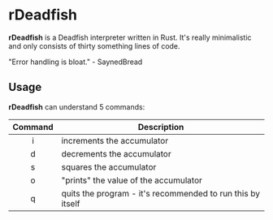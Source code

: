 # rDeadfish

__rDeadfish__ is a Deadfish interpreter written in Rust. It's really minimalistic and only consists of thirty something lines of code.

"Error handling is bloat." - SaynedBread

## Usage

__rDeadfish__ can understand 5 commands:

| Command | Description                                                |
|:-------:|------------------------------------------------------------|
| i       | increments the accumulator                                 |
| d       | decrements the accumulator                                 |
| s       | squares the accumulator                                    |
| o       | "prints" the value of the accumulator                      |
| q       | quits the program - it's recommended to run this by itself |
